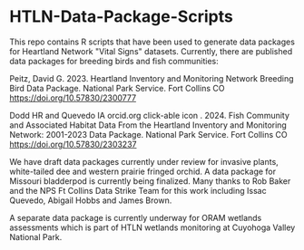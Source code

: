 # HTLN-Data-Package-Scripts

This repo contains R scripts that have been used to generate data packages for 
Heartland Network "Vital Signs" datasets. Currently, there are published data packages
for breeding birds and fish communities:

Peitz, David G. 2023. Heartland Inventory and Monitoring Network Breeding Bird Data 
Package. National Park Service. Fort Collins CO 
https://doi.org/10.57830/2300777

Dodd HR and Quevedo IA orcid.org click-able icon . 2024. Fish Community and Associated 
Habitat Data From the Heartland Inventory and Monitoring Network: 2001-2023 Data 
Package. National Park Service. Fort Collins CO https://doi.org/10.57830/2303237

We have draft data packages currently under review for invasive plants, white-tailed
dee and western prairie fringed orchid. A data package for Missouri bladderpod is
currently being finalized. Many thanks to Rob Baker and the NPS Ft Collins Data 
Strike Team for this work including Issac Quevedo, Abigail Hobbs and James Brown.

A separate data package is currently underway for ORAM wetlands assessments which 
is part of HTLN wetlands monitoring at Cuyohoga Valley National Park.



